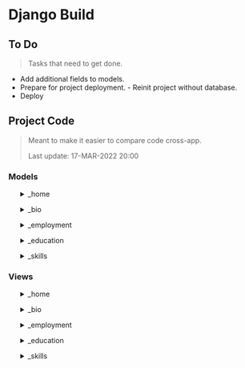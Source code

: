 # Django Build

## To Do

> Tasks that need to get done.

- Add additional fields to models.
- Prepare for project deployment.
        - Reinit project without database.
- Deploy

## Project Code

> Meant to make it easier to compare code cross-app.
>
> Last update: 17-MAR-2022 20:00

### Models

<ul><details>
    <summary>_home</summary>
<ul><details>
    <summary>Link</summary>
    <ul><h3>Defines relevant urls to external websites.<h3></ul>

```python
 class Link(Model):
    label = CharField(max_length=48)
    url = URLField()
    def __str__(self):
        return self.label
```
</details></ul>
<ul><details>
    <summary>Page</summary>
    <ul><h3>One page for each app.<h3></ul>

```python
class Page(Model):
    label = CharField(max_length=24)
    url = CharField(max_length=24)
    blurb = TextField()
    def __str__(self):
        return self.label
```
</details></ul>
<ul><details>
    <summary>Document</summary>
    <ul><h3>Documents than can be made available for download.<h3></ul>

```python
class Document(Model):
    label = CharField(max_length=48)
    file = FileField(upload_to='documents')
    def __str__(self):
        return self.label
```
</details></ul>
</details></ul>

<ul><details>
    <summary>_bio</summary>
<ul><details>
    <summary>Entry</summary>
    <ul><h3>Short stories.<h3></ul>

```python
class Entry(Model):
    class Meta:
        verbose_name_plural = 'Entries'
    label = CharField(max_length=14)
    blurb = TextField()
    def __str__(self):
        return self.label
```
</details></ul>
</details></ul>

<ul><details>
    <summary>_employment</summary>
<ul><details>
    <summary>Employer</summary>
    <ul><h3>Description.<h3></ul>

```python
class Employer(Model):
    label = CharField(max_length=14)
    link = URLField()
    blurb = TextField()
    start = DateField()
    end = DateField()
    city = CharField(max_length=16, blank=True)
    state = CharField(max_length=16, blank=True)
    state_code = CharField(max_length=2, blank=True)
    positions = ManyToManyField('Position', blank=True,
                            related_name='employer_positions')
    def __str__(self):
        return self.label
```
</details></ul>
<ul><details>
    <summary>Position</summary>
    <ul><h3>Description.<h3></ul>

```python
class Position(Model):
    label = CharField(max_length=48)
    link = URLField()
    blurb = CharField(max_length=16)
    start = DateField()
    end = DateField()
    duties = ManyToManyField('Duty', blank=True,
                                related_name='position_duties')
    def __str__(self):
        return self.label
```
</details></ul>
<ul><details>
    <summary>Duty</summary>
    <ul><h3>Description.<h3></ul>

```python
class Duty(Model):
    class Meta:
        verbose_name_plural = 'Duties'
    label = CharField(max_length=16)
    def __str__(self):
        return self.label
```
</details></ul>
</details></ul>

<ul><details>
    <summary>_education</summary>
<ul><details>
    <summary>Category</summary>
    <ul><h3>Description.<h3></ul>

```python
class Category(Model):
    class Meta:
        verbose_name_plural = 'Categories'
    label = CharField(max_length=48)
    blurb = TextField()
    courses = ManyToManyField('Course', blank=True,
                                related_name='category_courses')
    def __str__(self):
        return self.label
```
</details></ul>
<ul><details>
    <summary>Course</summary>
    <ul><h3>Description.<h3></ul>

```python
class Course(Model):
    label = CharField(max_length=48)
    provider = ForeignKey('Provider', null=True, on_delete=SET_NULL,
                                related_name='course_provider')
    link = URLField()
    start = DateField()
    end = DateField()
    graduated = BooleanField(default=False)
    certificates = ManyToManyField('Certificate', blank=True,
                                    related_name='course_certs')
    city = CharField(max_length=16, blank=True)
    state = CharField(max_length=16, blank=True)
    state_code = CharField(max_length=2, blank=True)
    def __str__(self):
        return self.label
```
</details></ul>
<ul><details>
    <summary>Certificate</summary>
    <ul><h3>Description.<h3></ul>

```python
class Certificate(Model):
    label = CharField(max_length=48)
    provider = ForeignKey('Provider', null=True, on_delete=SET_NULL,
                                related_name='course_provider')
    link = URLField()
    effective = DateField()
    expires = DateField()
    document = FileField(upload_to='documents/certificates', blank=True)
    def __str__(self):
        return self.label
```
</details></ul>
<ul><details>
    <summary>Provider</summary>
    <ul><h3>Description.<h3></ul>

```python
class Provider(Model):
    label = CharField(max_length=48)
    def __str__(self):
        return self.label
```
</details></ul>
</details></ul>

<ul><details>
    <summary>_skills</summary>
<ul><details>
    <summary>Category</summary>
    <ul><h3>Description.<h3></ul>

```python
class Category(Model):
    class Meta:
        verbose_name_plural = 'Categories'
    label = CharField(max_length=48)
    blurb = TextField()
    skills = ManyToManyField('Skill', blank=True,
                                related_name='category_skills')
    def __str__(self):
        return self.label
```
</details></ul>
<ul><details>
    <summary>Skill</summary>
    <ul><h3>Description.<h3></ul>

```python
class Skill(Model):
    label = CharField(max_length=48)
    rank = IntegerField(default=0)
    def __str__(self):
        return self.label
```
</details></ul>
</details></ul>

### Views

<ul><details>
    <summary>_home</summary>

```python
def index(Request):
    context = {
        'links': Link.objects.all(),
        'pages': Page.objects.all(),
        'page': Page.objects.get(label='home')
    }
    return render(Request, 'pages/home.html', context)
```
</details></ul>

<ul><details>
    <summary>_bio</summary>

```python
def index(Request):
    context = {
        'links': Link.objects.all(),
        'pages': Page.objects.all(),
        'page': Page.objects.get(label='bio'),
        'entries': Entry.objects.all()
    }
    return render(Request, 'pages/bio.html', context)
```
</details></ul>

<ul><details>
    <summary>_employment</summary>

```python
def index(Request):
    context = {
        'links': Link.objects.all(),
        'pages': Page.objects.all(),
        'page': Page.objects.get(label='employment'),
        'employers': Employer.objects.all()
    }
    return render(Request, 'pages/work.html', context)
```
</details></ul>

<ul><details>
    <summary>_education</summary>

```python
def index(Request):
    context = {
        'links': Link.objects.all(),
        'pages': Page.objects.all(),
        'page': Page.objects.get(label='education'),
        'categories': Category.objects.all()
    }
    return render(Request, 'pages/edu.html', context)
```
</details></ul>

<ul><details>
    <summary>_skills</summary>

```python
def index(Request):
    context = {
        'links': Link.objects.all(),
        'pages': Page.objects.all(),
        'page': Page.objects.get(label='skills'),
        'categories': Category.objects.all(),
    }
    return render(Request, 'pages/skills.html', context)
```
</details></ul>
